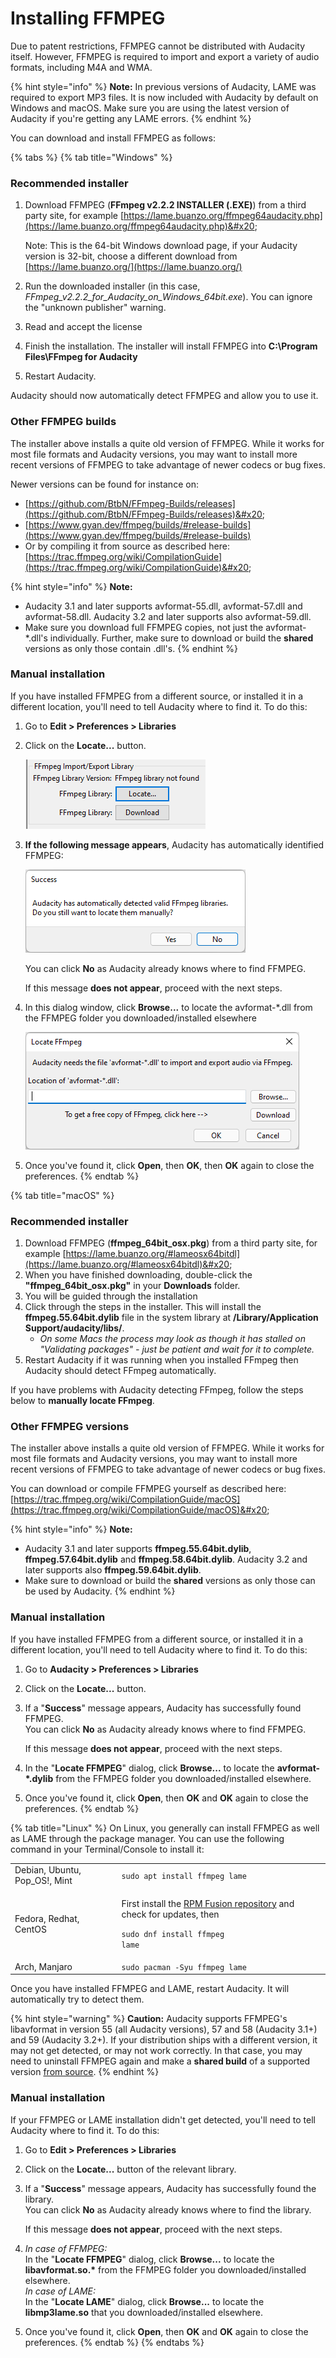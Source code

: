# Installing FFMPEG

Due to patent restrictions, FFMPEG cannot be distributed with Audacity itself. However, FFMPEG is required to import and export a variety of audio formats, including M4A and WMA.

{% hint style="info" %}
**Note:** In previous versions of Audacity, LAME was required to export MP3 files. It is now included with Audacity by default on Windows and macOS. Make sure you are using the latest version of Audacity if you're getting any LAME errors.&#x20;
{% endhint %}

You can download and install FFMPEG as follows:

{% tabs %}
{% tab title="Windows" %}
### Recommended installer

1.  Download FFMPEG (**FFmpeg v2.2.2 INSTALLER (.EXE)**) from a third party site, for example [https://lame.buanzo.org/ffmpeg64audacity.php](https://lame.buanzo.org/ffmpeg64audacity.php)&#x20;

    Note: This is the 64-bit Windows download page, if your Audacity version is 32-bit, choose a different download from [https://lame.buanzo.org/](https://lame.buanzo.org/)
2. Run the downloaded installer (in this case, _FFmpeg\_v2.2.2\_for\_Audacity\_on\_Windows\_64bit.exe_). You can ignore the "unknown publisher" warning.&#x20;
3. Read and accept the license
4. Finish the installation. The installer will install FFMPEG into  **C:\Program Files\FFmpeg for Audacity**
5. Restart Audacity.

Audacity should now automatically detect FFMPEG and allow you to use it.&#x20;

### Other FFMPEG builds

The installer above installs a quite old version of FFMPEG. While it works for most file formats and Audacity versions, you may want to install more recent versions of FFMPEG to take advantage of newer codecs or bug fixes.&#x20;

Newer versions can be found for instance on:

* [https://github.com/BtbN/FFmpeg-Builds/releases](https://github.com/BtbN/FFmpeg-Builds/releases)&#x20;
* [https://www.gyan.dev/ffmpeg/builds/#release-builds](https://www.gyan.dev/ffmpeg/builds/#release-builds)
* Or by compiling it from source as described here: [https://trac.ffmpeg.org/wiki/CompilationGuide](https://trac.ffmpeg.org/wiki/CompilationGuide)&#x20;

{% hint style="info" %}
**Note:**&#x20;

* Audacity 3.1 and later supports avformat-55.dll, avformat-57.dll and avformat-58.dll. Audacity 3.2 and later supports also avformat-59.dll.&#x20;
* Make sure you download full FFMPEG copies, not just the avformat-\*.dll's individually. Further, make sure to download or build the **shared** versions as only those contain .dll's.&#x20;
{% endhint %}



### Manual installation

If you have installed FFMPEG from a different source, or installed it in a different location, you'll need to tell Audacity where to find it. To do this:&#x20;

1. Go to **Edit > Preferences > Libraries**
2.  Click on the **Locate...** button.&#x20;

    ![](<../../.gitbook/assets/ffmpeg prefs.png>)
3.  **If the following message appears**, Audacity has automatically identified FFMPEG:

    ![](<../../.gitbook/assets/ffmpeg success.png>)

    You can click **No** as Audacity already knows where to find FFMPEG.&#x20;

    If this message **does not appear**, proceed with the next steps.
4.  In this dialog window, click **Browse...** to locate the avformat-\*.dll from the FFMPEG folder you downloaded/installed elsewhere&#x20;

    ![](<../../.gitbook/assets/ffmpeg locate.png>)
5. Once you've found it, click **Open**, then **OK**, then **OK** again to close the preferences.&#x20;
{% endtab %}

{% tab title="macOS" %}
### Recommended installer

1. Download FFMPEG (**ffmpeg\_64bit\_osx.pkg**) from a third party site, for example [https://lame.buanzo.org/#lameosx64bitdl](https://lame.buanzo.org/#lameosx64bitdl)&#x20;
2. When you have finished downloading, double-click the **"ffmpeg\_64bit\_osx.pkg"** in your **Downloads** folder.
3. You will be guided through the installation
4. Click through the steps in the installer. This will install the **ffmpeg.55.64bit.dylib** file in the system library at **/Library/Application Support/audacity/libs/**.
   * _On some Macs the process may look as though it has stalled on "Validating packages" - just be patient and wait for it to complete._
5. Restart Audacity if it was running when you installed FFmpeg then Audacity should detect FFmpeg automatically.

If you have problems with Audacity detecting FFmpeg, follow the steps below to **manually locate FFmpeg**.

### Other FFMPEG versions

The installer above installs a quite old version of FFMPEG. While it works for most file formats and Audacity versions, you may want to install more recent versions of FFMPEG to take advantage of newer codecs or bug fixes.&#x20;

You can download or compile FFMPEG yourself as described here: [https://trac.ffmpeg.org/wiki/CompilationGuide/macOS](https://trac.ffmpeg.org/wiki/CompilationGuide/macOS)&#x20;

{% hint style="info" %}
**Note:**&#x20;

* Audacity 3.1 and later supports **ffmpeg.55.64bit.dylib**, **ffmpeg.57.64bit.dylib** and **ffmpeg.58.64bit.dylib**. Audacity 3.2 and later supports also **ffmpeg.59.64bit.dylib**.&#x20;
* Make sure to download or build the **shared** versions as only those can be used by Audacity.&#x20;
{% endhint %}

### Manual installation

If you have installed FFMPEG from a different source, or installed it in a different location, you'll need to tell Audacity where to find it. To do this:&#x20;

1. Go to **Audacity > Preferences > Libraries**
2. Click on the **Locate...** button.&#x20;
3.  If a "**Success**" message appears, Audacity has successfully found FFMPEG. \
    You can click **No** as Audacity already knows where to find FFMPEG.&#x20;

    If this message **does not appear**, proceed with the next steps.
4. In the "**Locate FFMPEG**" dialog, click **Browse...** to locate the **avformat-\*.dylib** from the FFMPEG folder you downloaded/installed elsewhere.
5. Once you've found it, click **Open**, then **OK** and **OK** again to close the preferences.&#x20;
{% endtab %}

{% tab title="Linux" %}
On Linux, you generally can install FFMPEG as well as LAME through the package manager. You can use the following command in your Terminal/Console to install it:

|                                |                                                                                                                                                                               |
| ------------------------------ | ----------------------------------------------------------------------------------------------------------------------------------------------------------------------------- |
| Debian, Ubuntu, Pop\_OS!, Mint | `sudo apt install ffmpeg lame`                                                                                                                                                |
| Fedora, Redhat, CentOS         | <p>First install the <a href="https://rpmfusion.org/Configuration">RPM Fusion repository</a> and check for updates, then </p><p><code>sudo dnf install ffmpeg lame</code></p> |
| Arch, Manjaro                  | `sudo pacman -Syu ffmpeg lame`                                                                                                                                                |

Once you have installed FFMPEG and LAME, restart Audacity. It will automatically try to detect them.&#x20;

{% hint style="warning" %}
**Caution:** Audacity supports FFMPEG's libavformat in version 55 (all Audacity versions), 57 and 58 (Audacity 3.1+) and 59 (Audacity 3.2+). If your distribution ships with a different version, it may not get detected, or may not work correctly. In that case, you may need to uninstall FFMPEG again and make a **shared build** of a supported version [from source](https://ffmpeg.org/download.html#releases).&#x20;
{% endhint %}

### Manual installation

If your FFMPEG or LAME installation didn't get detected, you'll need to tell Audacity where to find it. To do this:&#x20;

1. Go to **Edit > Preferences > Libraries**
2. Click on the **Locate...** button of the relevant library.&#x20;
3.  If a "**Success**" message appears, Audacity has successfully found the library. \
    You can click **No** as Audacity already knows where to find the library.&#x20;

    If this message **does not appear**, proceed with the next steps.
4. _In case of FFMPEG:_\
   In the "**Locate FFMPEG**" dialog, click **Browse...** to locate the **libavformat.so.\*** from the FFMPEG folder you downloaded/installed elsewhere.\
   _In case of LAME:_\
   In the "**Locate LAME**" dialog, click **Browse...** to locate the **libmp3lame.so** that you downloaded/installed elsewhere.
5. Once you've found it, click **Open**, then **OK** and **OK** again to close the preferences.&#x20;
{% endtab %}
{% endtabs %}
